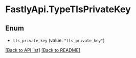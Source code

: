 # FastlyApi.TypeTlsPrivateKey

## Enum


* `tls_private_key` (value: `"tls_private_key"`)



[[Back to API list]](../../README.md#endpoints) [[Back to README]](../../README.md)
